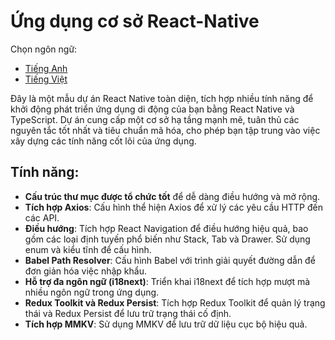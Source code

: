 # Ứng dụng cơ sở React-Native

Chọn ngôn ngữ:
- [Tiếng Anh](README.md)
- [Tiếng Việt](README.vi.md)

Đây là một mẫu dự án React Native toàn diện, tích hợp nhiều tính năng để khởi động phát triển ứng dụng di động của bạn bằng React Native và TypeScript. Dự án cung cấp một cơ sở hạ tầng mạnh mẽ, tuân thủ các nguyên tắc tốt nhất và tiêu chuẩn mã hóa, cho phép bạn tập trung vào việc xây dựng các tính năng cốt lõi của ứng dụng.

## Tính năng:
- **Cấu trúc thư mục được tổ chức tốt** để dễ dàng điều hướng và mở rộng.
- **Tích hợp Axios**: Cấu hình thể hiện Axios để xử lý các yêu cầu HTTP đến các API.
- **Điều hướng**: Tích hợp React Navigation để điều hướng hiệu quả, bao gồm các loại định tuyến phổ biến như Stack, Tab và Drawer. Sử dụng enum và kiểu tĩnh để cấu hình.
- **Babel Path Resolver**: Cấu hình Babel với trình giải quyết đường dẫn để đơn giản hóa việc nhập khẩu.
- **Hỗ trợ đa ngôn ngữ (i18next)**: Triển khai i18next để tích hợp mượt mà nhiều ngôn ngữ trong ứng dụng.
- **Redux Toolkit và Redux Persist**: Tích hợp Redux Toolkit để quản lý trạng thái và Redux Persist để lưu trữ trạng thái cố định.
- **Tích hợp MMKV**: Sử dụng MMKV để lưu trữ dữ liệu cục bộ hiệu quả.
